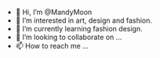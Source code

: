 - 👋 Hi, I’m @MandyMoon
- 👀 I’m interested in art, design and fashion.
- 🌱 I’m currently learning fashion design.
- 💞️ I’m looking to collaborate on ...
- 📫 How to reach me ...

<!---
MandyMoon/MandyMoon is a ✨ special ✨ repository because its `README.md` (this file) appears on your GitHub profile.
You can click the Preview link to take a look at your changes.
--->
